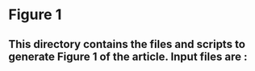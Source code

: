 # Figure 1
This directory contains the files and scripts to generate Figure 1 of the article.
Input files are :
- 